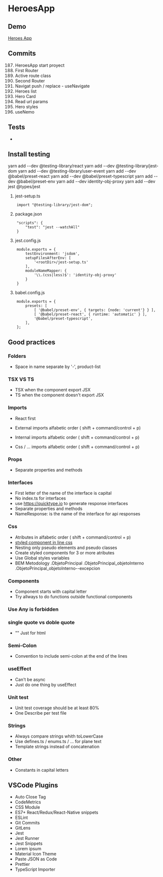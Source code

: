 
# HeroesApp

## Demo
[Heroes App]()

## Commits

187. HeroesApp start proyect
188. First Router
189. Active route class
190. Second Router
191. Navigat push / replace - useNavigate
192. Heroes list
193. Hero Card
195. Read url params
196. Hero styles
197. useNemo

## Tests

- 

## Install testing

yarn add --dev @testing-library/react
yarn add --dev @testing-library/jest-dom
yarn add --dev @testing-library/user-event
yarn add --dev @babel/preset-react
yarn add --dev @babel/preset-typescript
yarn add --dev @babel/preset-env
yarn add --dev identity-obj-proxy
yarn add --dev jest @types/jest

1. jest-setup.ts

```
    import "@testing-library/jest-dom";
```

2. package.json

```
    "scripts": {
        "test": "jest --watchAll"
    }
```

3. jest.config.js

```
    module.exports = {
        testEnvironment: 'jsdom',
        setupFilesAfterEnv: [
            '<rootDir>/jest-setup.ts'
        ],
        moduleNameMapper: {
            '\\.(css|less)$': 'identity-obj-proxy'
        }
    }
```

3. babel.config.js

```
    module.exports = {
        presets: [
            [ '@babel/preset-env', { targets: {node: 'current'} } ],
            [ '@babel/preset-react', { runtime: 'automatic' } ],
            '@babel/preset-typescript',
        ],
    };
```

## Good practices

### Folders
- Space in name separate by '-', product-list

### TSX VS TS
- TSX when the component export JSX
- TS when the component doesn't export JSX

### Imports
- React first
- External imports alfabetic order ( shift + command/control + p)

- Internal imports alfabetic order ( shift + command/control + p)

- Css / ... imports alfabetic order ( shift + command/control + p)

### Props
- Separate properties and methods

### Interfaces
- First letter of the name of the interface is capital
- No index.ts for interfaces
- use https://quicktype.io to generate response interfaces
- Separate properties and methods
- NameResponse: is the name of the interface for api responses

### Css
- Atributes in alfabetic order ( shift + command/control + p)
- [styled component in line css](https://styled-components.com/docs/api#css)
- Nesting only pseudo elements and pseudo classes
- Create styled components for 3 or more atributes
- Use Global styles variables
- BEM Metodology
    .ObjetoPrincipal
    .ObjetoPrincipal_objetoInterno
    .ObjetoPrincipal_objetoInterno--excepcion

### Components
- Component starts with capital letter
- Try allways to do functions outside functional components

### Use Any is forbidden


### single quote vs doble quote
- "" Just for html

### Semi-Colon
- Convention to include semi-colon at the end of the lines

### useEffect
- Can't be async
- Just do one thing by useEffect

### Unit test
- Unit test coverage should be at least 80%
- One Describe per test file

### Strings
- Always compare strings whith toLowerCase
- Use defines.ts / enums.ts / ... for plane text
- Template strings instead of concatenation

### Other
- Constants in capital letters


## VSCode Plugins
- Auto Close Tag
- CodeMetrics
- CSS Module
- ES7+ React/Redux/React-Native snippets
- ESLint
- Git Commits
- GitLens
- Jest
- Jest Runner
- Jest Snippets
- Lorem ipsum
- Material Icon Theme
- Paste JSON as Code
- Prettier
- TypeScript Importer